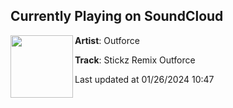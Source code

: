 ## Currently Playing on SoundCloud

[<img align="left" width="100" src="https://i1.sndcdn.com/artworks-d66mIHRdKauTu8Om-sexDug-t500x500.jpg">](https://soundcloud.com/outforce/stickz-remix-cover-voxx-outforce-master)

**Artist**: Outforce 

**Track**: Stickz Remix Outforce

Last updated at 01/26/2024 10:47
